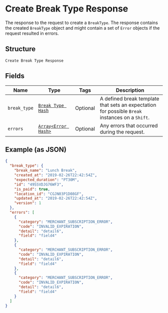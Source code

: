 
# Create Break Type Response

The response to the request to create a `BreakType`. The response contains
the created `BreakType` object and might contain a set of `Error` objects if
the request resulted in errors.

## Structure

`Create Break Type Response`

## Fields

| Name | Type | Tags | Description |
|  --- | --- | --- | --- |
| `break_type` | [`Break Type Hash`](../../doc/models/break-type.md) | Optional | A defined break template that sets an expectation for possible `Break`<br>instances on a `Shift`. |
| `errors` | [`Array<Error Hash>`](../../doc/models/error.md) | Optional | Any errors that occurred during the request. |

## Example (as JSON)

```json
{
  "break_type": {
    "break_name": "Lunch Break",
    "created_at": "2019-02-26T22:42:54Z",
    "expected_duration": "PT30M",
    "id": "49SSVDJG76WF3",
    "is_paid": true,
    "location_id": "CGJN03P1D08GF",
    "updated_at": "2019-02-26T22:42:54Z",
    "version": 1
  },
  "errors": [
    {
      "category": "MERCHANT_SUBSCRIPTION_ERROR",
      "code": "INVALID_EXPIRATION",
      "detail": "detail6",
      "field": "field4"
    },
    {
      "category": "MERCHANT_SUBSCRIPTION_ERROR",
      "code": "INVALID_EXPIRATION",
      "detail": "detail6",
      "field": "field4"
    },
    {
      "category": "MERCHANT_SUBSCRIPTION_ERROR",
      "code": "INVALID_EXPIRATION",
      "detail": "detail6",
      "field": "field4"
    }
  ]
}
```


